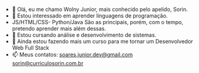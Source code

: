 - 👋 Olá, eu me chamo Wolny Junior, mais conhecido pelo apelido, Sorin.
- 👀 Estou interessado em aprender linguagens de programação.
- JS/HTML/CSS- Python/Java São as principais, porém, com o tempo, pretendo aprender mais além dessas.
- 🌱 Estou cursando análise  e desenvolvimento de sistemas.
- 💞️ Ainda estou fazendo mais um curso para me tornar um Desenvolvedor Web Full Stack
- 📫 Meus contatos:  soares.junior.dev@gmail.com sorin@curriculosorin.com.br
